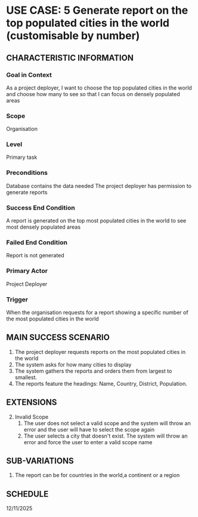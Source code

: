 
# USE CASE: 5 Generate report on the top populated cities in the world (customisable by number)

## CHARACTERISTIC INFORMATION

### Goal in Context

As a project deployer, I want to choose the top populated cities in the world and choose how many to see so that I can focus on densely populated areas

### Scope

Organisation

### Level

Primary task

### Preconditions

Database contains the data needed
The project deployer has permission to generate reports

### Success End Condition

A report is generated on the top most populated cities in the world to see most densely populated areas

### Failed End Condition

Report is not generated

### Primary Actor

Project Deployer

### Trigger
When the organisation requests for a report showing a specific number of the most populated cities in the world

## MAIN SUCCESS SCENARIO

1. The project deployer requests reports on the most populated cities in the world
2. The system asks for how many cities to display
3. The system gathers the reports and orders them from largest to smallest. 
4. The reports feature the headings: Name, Country, District, Population.

## EXTENSIONS

2. Invalid Scope
    1. The user does not select a valid scope and the system will throw an error and the user will have to select the scope again
    2. The user selects a city that doesn't exist. The system will throw an error and force the user to enter a valid scope name


## SUB-VARIATIONS

1. The report can be for countries in the world,a continent or a region

## SCHEDULE

12/11/2025


